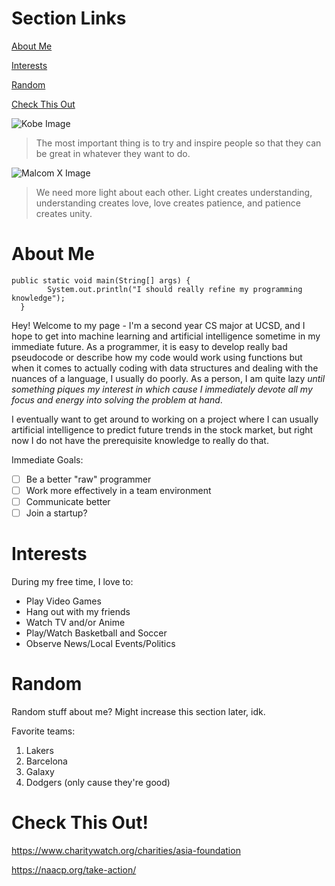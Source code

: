 # Section Links

[About Me](#About-Me)

[Interests](#Interests)

[Random](#Random)

[Check This Out](#Check-This-Out!)

![Kobe Image](https://theundefeated.com/wp-content/uploads/2020/02/kobe-bryant-e1581599895110.jpg?w=700)

> The most important thing is to try and inspire people so that they can be great in whatever they want to do.

![Malcom X Image](http://c.files.bbci.co.uk/6021/production/_112290642_malcolm1.png)

> We need more light about each other. Light creates understanding, understanding creates love, love creates patience, and patience creates unity.

# About Me

```
public static void main(String[] args) {
        System.out.println("I should really refine my programming knowledge"); 
  }
```

Hey! Welcome to my page - I'm a second year CS major at UCSD, and I hope to get into machine learning and artificial intelligence sometime in my immediate future. As a programmer, it is easy to develop really bad pseudocode or describe how my code would work using functions but when it comes to actually coding with data structures and dealing with the nuances of a language, I usually do poorly. As a person, I am quite lazy *until something piques my interest in which cause I immediately devote all my focus and energy into solving the problem at hand*. 

I eventually want to get around to working on a project where I can usually artificial intelligence to predict future trends in the stock market, but right now I do not have the prerequisite knowledge to really do that.

Immediate Goals:

- [ ] Be a better "raw" programmer
- [ ] Work more effectively in a team environment
- [ ] Communicate better
- [ ] Join a startup?

# Interests

During my free time, I love to: 

- Play Video Games
- Hang out with my friends
- Watch TV and/or Anime
- Play/Watch Basketball and Soccer
- Observe News/Local Events/Politics

# Random

Random stuff about me? Might increase this section later, idk.

Favorite teams:

1. Lakers
2. Barcelona
3. Galaxy
4. Dodgers (only cause they're good)

# Check This Out!

https://www.charitywatch.org/charities/asia-foundation

https://naacp.org/take-action/

